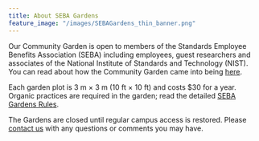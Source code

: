 ```yaml
---
title: About SEBA Gardens
feature_image: "/images/SEBAGardens_thin_banner.png"
---
```


Our Community Garden is open to members of the Standards Employee Benefits
Association (SEBA) including employees, guest researchers and associates of the
National Institute of Standards and Technology (NIST). You can read about how
the Community Garden came into being [here][origin].

Each garden plot is 3 m × 3 m (10 ft × 10 ft) and costs $30 for a year. Organic
practices are required in the garden; read the detailed [SEBA Gardens Rules][rules].

The Gardens are closed until regular campus access is restored. Please [contact
us][contact] with any questions or comments you may have.

<!--Links-->
[origin]:  /general/2016/07/27/History-of-NIST-Community-Garden/
[rules]:   /governance/SEBA_Gardens_Rules/
[contact]: mailto:sebagardens@gmail.com
